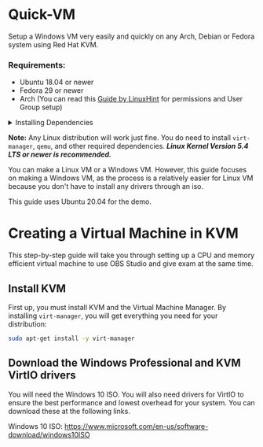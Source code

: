 # Quick-VM
Setup a Windows VM very easily and quickly on any Arch, Debian or Fedora system using Red Hat KVM. 

### Requirements:
 
  - Ubuntu 18.04 or newer
  - Fedora 29 or newer
  - Arch (You can read this [Guide by LinuxHint](https://linuxhint.com/install_configure_kvm_archlinux) for permissions and User Group setup)
 
<p>
<details>
<summary>Installing Dependencies</summary>
 
<br>
 
### Install Qemu, Virt-Manager, Libvirt and other dependencies depending on your distro.
 First up, you must install KVM and the Virtual Machine Manager. By installing `virt-manager`, you will get everything you need for your distribution:
 
 ```bash
 
 # Debian & Ubuntu based ditros 
 sudo apt install -y qemu qemu-kvm libvirt-daemon libvirt-clients bridge-utils virt-manager
``` 

 ```bash
 # Fedora based ditros  
 sudo dnf -y install bridge-utils libvirt virt-install qemu-kvm
``` 

```bash
 # Arch based ditros 
 sudo pacman -S --noconfirm virt-manager qemu vde2 ebtables dnsmasq ridge-utils openbsd-netcat
```

### After installing the dependencies, make sure you enable libvirtd.service
```bash
 # Enable Libvirt Service
 sudo systemctl enable --now libvirtd
 ```
 
<br> 
</details>
</p>
 
 
**Note:** Any Linux distribution will work just fine. You do need to install `virt-manager`, `qemu`, and other required dependencies. ***Linux Kernel Version 5.4 LTS or newer is recommended.*** 

 
 You can make a Linux VM or a Windows VM. However, this guide focuses on making a Windows VM, as the process is a relatively easier for Linux VM because you don't have to install any drivers through an iso.
 
 This guide uses Ubuntu 20.04 for the demo.
 
 
 # Creating a Virtual Machine in KVM
 This step-by-step guide will take you through setting up a CPU and memory efficient virtual machine to use OBS Studio and give exam at the same time.
 
 ## Install KVM
 First up, you must install KVM and the Virtual Machine Manager. By installing `virt-manager`, you will get everything you need for your distribution:
 ```bash
 sudo apt-get install -y virt-manager
 ```
 
 ## Download the Windows Professional and KVM VirtIO drivers
 You will need the Windows 10 ISO. You will also need drivers for VirtIO to ensure the best performance and lowest overhead for your system. You can download these at the following links.
 
 Windows 10 ISO: https://www.microsoft.com/en-us/software-download/windows10ISO
